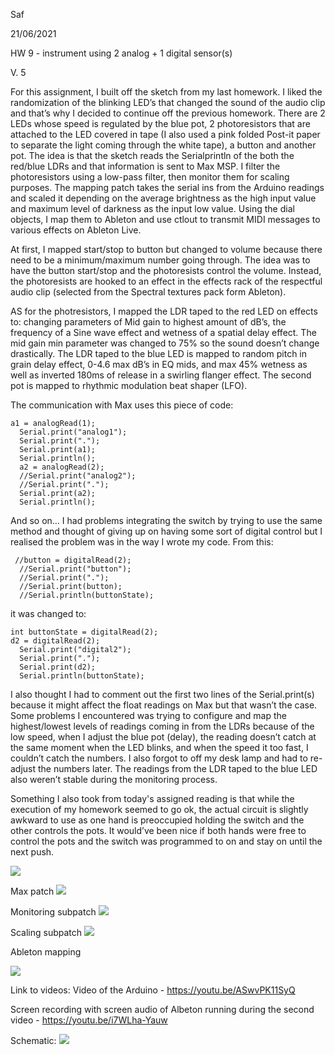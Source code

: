 Saf

21/06/2021

HW 9 - instrument using 2 analog + 1 digital sensor(s)

V. 5

For this assignment, I built off the sketch from my last homework. I liked the randomization of the blinking LED’s that changed the sound of the audio clip and that’s why I decided to continue off the previous homework. There are 2 LEDs whose speed is regulated by the blue pot, 2 photoresistors that are attached to the LED covered in tape (I also used a pink folded Post-it paper to separate the light coming through the white tape), a button and another pot. 
The idea is that the sketch reads the Serialprintln of the both the red/blue LDRs and that information is sent to Max MSP. I filter the photoresistors using a low-pass filter, then monitor them for scaling purposes. The mapping patch takes the serial ins from the Arduino readings and scaled it depending on the average brightness as the high input value and maximum level of darkness as the input low value. 
Using the dial objects, I map them to Ableton and use ctlout to transmit MIDI messages to various effects on Ableton Live.

At first, I mapped start/stop to button but changed to volume because there need to be a minimum/maximum number going through. The idea was to have the button start/stop and the photoresists control the volume.
Instead, the photoresists are hooked to an effect in the effects rack of the respectful audio clip (selected from the Spectral textures pack form Ableton). 

AS for the photresistors, I mapped the LDR taped to the red LED on effects to: changing parameters of Mid gain to highest amount of dB’s, the frequency of a Sine wave effect and wetness of a spatial delay effect. The mid gain min parameter was changed to 75% so the sound doesn’t change drastically.
The LDR taped to the blue LED is mapped to random pitch in grain delay effect, 0-4.6 max dB’s in EQ mids, and max 45% wetness as well as inverted 180ms of release in a swirling flanger effect.
The second pot  is mapped to rhythmic modulation beat shaper (LFO).

The communication with Max uses this piece of code: 
````
a1 = analogRead(1);
  Serial.print("analog1");
  Serial.print(".");
  Serial.print(a1);
  Serial.println();
  a2 = analogRead(2);
  //Serial.print("analog2");
  //Serial.print(".");
  Serial.print(a2);
  Serial.println();
````
And so on… I had problems integrating the switch by trying to use the same method and thought of giving up on having some sort of digital control but I realised the problem was in the way I wrote my code. From this:
````
 //button = digitalRead(2);
  //Serial.print("button");
  //Serial.print(".");
  //Serial.print(button);
  //Serial.println(buttonState);
````
it was changed to: 
````
int buttonState = digitalRead(2);
d2 = digitalRead(2);
  Serial.print("digital2");
  Serial.print(".");
  Serial.print(d2);
  Serial.println(buttonState);
````
I also thought I had to comment out the first two lines of the Serial.print(s) because it might affect the float readings on Max but that wasn’t the case.
Some problems I encountered was trying to configure and map the highest/lowest levels of readings coming in from the LDRs because of the low speed, when I adjust the blue pot (delay), the reading doesn’t catch at the same moment when the LED blinks, and when the speed it too fast, I couldn’t catch the numbers. I also forgot to off my desk lamp and had to re-adjust the numbers later. The readings from the LDR taped to the blue LED also weren’t stable during the monitoring process.

Something I also took from today's assigned reading is that while the execution of my homework seemed to go ok, the actual circuit is slightly awkward to use as one hand is preoccupied holding the switch and the other controls the pots. It would’ve been nice if both hands were free to control the pots and the switch was programmed to on and stay on until the next push.

<img src = "https://user-images.githubusercontent.com/70910372/122720958-2519e400-d281-11eb-8f3c-840646607943.png">

Max patch 
<img src = "https://user-images.githubusercontent.com/70910372/122721248-7b872280-d281-11eb-9858-1b98f2f451b5.png">

Monitoring subpatch 
<img src = "https://user-images.githubusercontent.com/70910372/122721422-b38e6580-d281-11eb-8950-8091de30a3e3.png">

Scaling subpatch
<img src = "https://user-images.githubusercontent.com/70910372/122721472-c1dc8180-d281-11eb-9624-4e4762f14e5a.png">

Ableton mapping

<img src = "https://user-images.githubusercontent.com/70910372/122721564-e0db1380-d281-11eb-8430-83dae1b181d4.png">


Link to videos:
Video of the Arduino  - https://youtu.be/ASwvPK11SyQ

Screen recording with screen audio of Albeton running during the second video - https://youtu.be/i7WLha-Yauw

Schematic:
<img src = "https://user-images.githubusercontent.com/70910372/122752371-ecd6cd80-d2a1-11eb-970c-4111cddb62e5.png">
